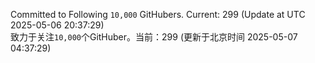 Committed to Following `10,000` GitHubers. Current: <!-- FOLLOWING_COUNT -->299<!-- FOLLOWING_COUNT --> (Update at UTC <!-- LAST_UPDATED -->2025-05-06 20:37:29<!-- LAST_UPDATED -->)<br>
致力于关注`10,000`个GitHuber。当前：<!-- FOLLOWING_COUNT -->299<!-- FOLLOWING_COUNT --> (更新于北京时间 <!-- LAST_UPDATED_CST -->2025-05-07 04:37:29<!-- LAST_UPDATED_CST -->)

